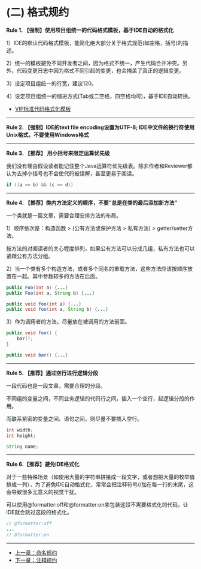 # (二) 格式规约

**Rule 1. 【强制】使用项目组统一的代码格式模板，基于IDE自动的格式化**
    
1）IDE的默认代码格式模板，能简化绝大部分关于格式规范(如空格，括号)的描述。


2）统一的模板避免不同开发者之间，因为格式不统一，产生代码合并冲突。另外，代码变更日志中因为格式不同引起的变更，也会掩盖了真正的逻辑变更。


3）设定项目组统一的行宽，建议120。


4）设定项目组统一的缩进方式(Tab或二空格，四空格均可)，基于IDE自动转换。


* [VIP标准代码格式化模板](/standard/formatter)
    
----

**Rule 2. 【强制】IDE的text file encoding设置为UTF-8; IDE中文件的换行符使用Unix格式，不要使用Windows格式**

----

**Rule 3. 【推荐】 用小括号来限定运算优先级**

我们没有理由假设读者能记住整个Java运算符优先级表。除非作者和Reviewer都认为去掉小括号也不会使代码被误解，甚至更易于阅读。 

```java
if ((a == b) && (c == d))
```

----

**Rule 4. 【推荐】类内方法定义的顺序，不要“总是在类的最后添加新方法”**
    
一个类就是一篇文章，需要合理安排方法的布局。
   
1）顺序依次是：构造函数 > (公有方法或保护方法 > 私有方法)  > getter/setter方法。
 
按方法的对阅读者的关心程度排列，如果公有方法可以分成几组，私有方法也可以紧跟公有方法分组。


2）当一个类有多个构造方法，或者多个同名的重载方法，这些方法应该按顺序放置在一起。其中参数较多的方法在后面。

```java
public Foo(int a) {...}
public Foo(int a, String b) {...}

public void foo(int a) {...}
public void foo(int a, String b) {...}
```


3）作为调用者的方法，尽量放在被调用的方法前面。

```java
public void foo() {
	bar();
}

public void bar() {...}
```

----

**Rule 5. 【推荐】通过空行进行逻辑分段**

一段代码也是一段文章，需要合理的分段。

不同组的变量之间，不同业务逻辑的代码行之间，插入一个空行，起逻辑分段的作用。  
    
而联系紧密的变量之间、语句之间，则尽量不要插入空行。
    
```java
int width; 
int height; 

String name;
```

----

**Rule 6.【推荐】避免IDE格式化**

对于一些特殊场景（如使用大量的字符串拼接成一段文字，或者想把大量的枚举值排成一列），为了避免IDE自动格式化，常常会把注释符号//加在每一行的末尾，这会导致很多无意义的视觉干扰。

可以使用@formatter:off和@formatter:on来包装这段不需要格式化的代码，让IDE就会跳过这段的格式化。

``` java
// @formatter:off
...
// @formatter:on
```
----

* [上一章：命名规约](chapter01.md)
* [下一章：注释规约](chapter03.md)
